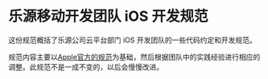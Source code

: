 乐源移动开发团队 iOS 开发规范
=======

这份规范概括了乐源公司云平台部门 iOS 开发团队的一些代码约定和开发规范。

规范内容主要以[Apple官方的规范](https://developer.apple.com/library/mac/#documentation/Cocoa/Conceptual/CodingGuidelines/CodingGuidelines.html)为基础，然后根据团队中的实践经验进行相应的调整。此规范不是一成不变的，以后会慢慢改进。
